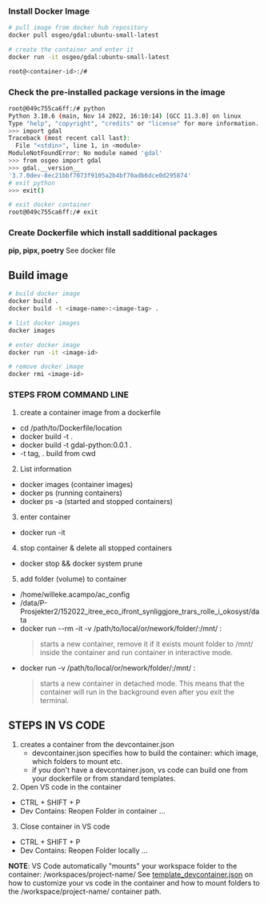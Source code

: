 ### Install Docker Image

```bash
# pull image from docker hub repository
docker pull osgeo/gdal:ubuntu-small-latest

# create the container and enter it
docker run -it osgeo/gdal:ubuntu-small-latest

root@<container-id>:/#
```

### Check the pre-installed package versions in the image

```bash
root@049c755ca6ff:/# python
Python 3.10.6 (main, Nov 14 2022, 16:10:14) [GCC 11.3.0] on linux
Type "help", "copyright", "credits" or "license" for more information.
>>> import gdal
Traceback (most recent call last):
  File "<stdin>", line 1, in <module>
ModuleNotFoundError: No module named 'gdal'
>>> from osgeo import gdal
>>> gdal.__version__
'3.7.0dev-8ec21bbf7073f9105a2b4bf70adb6dce0d295874'
# exit python
>>> exit()
```

```bash
# exit docker container
root@049c755ca6ff:/# exit
```


### Create Dockerfile which install sadditional packages

**pip, pipx, poetry**
See docker file

## Build image
```bash
# build docker image
docker build .
docker build -t <image-name>:<image-tag> .

# list docker images
docker images

# enter docker image
docker run -it <image-id>

# remove docker image
docker rmi <image-id>
```

### STEPS FROM COMMAND LINE
1. create a container image from a dockerfile 
- cd /path/to/Dockerfile/location
- docker build -t <image-name><tag> .
- docker build -t gdal-python:0.0.1 .
- -t tag, . build from cwd

2. List information
- docker images (container images)
- docker ps (running containers)
- docker ps -a (started and stopped containers)

3. enter container
- docker run -it <image-id>

4. stop container & delete all stopped containers
- docker stop <container-id> && docker system prune
  
5. add folder (volume) to container
- /home/willeke.acampo/ac_config
- /data/P-Prosjekter2/152022_itree_eco_ifront_synliggjore_trars_rolle_i_okosyst/data
- docker run --rm -it -v /path/to/local/or/nework/folder/:/mnt/ <image-name>:<image-tag>
  > starts a new container, remove it if it exists mount folder to /mnt/ inside the container and run container in interactive mode. 
- docker run -v /path/to/local/or/nework/folder/:/mnt/ <image-name>:<image-tag>
  > starts a new container in detached mode. This means that the container will run in the background even after you exit the terminal.

## STEPS IN VS CODE
1. creates a container from the devcontainer.json
   - devcontainer.json specifies how to build the container: which image, which folders to mount etc.
   - if you don't have a devcontainer.json, vs code can build one from your dockerfile or from standard templates.
2. Open VS code in the container
  - CTRL + SHIFT + P
  - Dev Contains: Reopen Folder in container ...
3. Close container in VS code
  - CTRL + SHIFT + P
  - Dev Contains: Reopen Folder locally ...

**NOTE**:
VS Code automatically "mounts" your workspace folder to the container:
/workspaces/project-name/
See [template_devcontainer.json](.devcontainer/template_devcontainer.json) on how to customize your vs code in the container and how to mount folders to the /workspace/project-name/ container path. 




